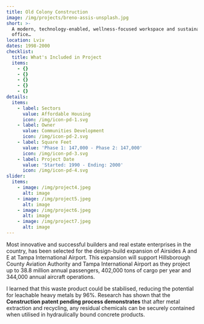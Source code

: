 ```yaml
---
title: Old Colony Construction
image: /img/projects/breno-assis-unsplash.jpg
short: >-
  A modern, technology-enabled, wellness-focused workspace and sustainable
  office…
location: Lviv
dates: 1998-2000
checklist:
  title: What's Included in Project
  items:
    - {}
    - {}
    - {}
    - {}
    - {}
details:
  items:
    - label: Sectors
      value: Affordable Housing
      icon: /img/icon-pd-1.svg
    - label: Owner
      value: Communities Development
      icon: /img/icon-pd-2.svg
    - label: Square Feet
      value: 'Phase 1: 147,000 - Phase 2: 147,000'
      icon: /img/icon-pd-3.svg
    - label: Project Date
      value: 'Started: 1990 - Ending: 2000'
      icon: /img/icon-pd-4.svg
slider:
  items:
    - image: /img/project4.jpeg
      alt: image
    - image: /img/project5.jpeg
      alt: image
    - image: /img/project6.jpeg
      alt: image
    - image: /img/project7.jpeg
      alt: image
---
```


Most innovative and successful builders and real estate enterprises in the country, has been selected for the design-build expansion of Airsides A and E at Tampa International Airport. This expansion will support Hillsborough County Aviation Authority and Tampa International Airport as they project up to 38.8 million annual passengers, 402,000 tons of cargo per year and 344,000 annual aircraft operations.

I learned that this waste product could be stabilised, reducing the potential for leachable heavy metals by 96%. Research has shown that the **Construction patent pending process demonstrates** that after metal extraction and recycling, any residual chemicals can be securely contained when utilised in hydraulically bound concrete products.
